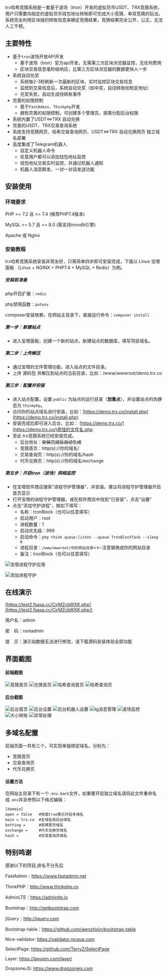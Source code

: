 trx哈希竞猜系统是一套基于波场（tron）开发的虚拟货币USDT、TRX竞猜系统，用户只需要向指定的虚拟货币钱包地址转账即可完成大小竞猜、单双竞猜的玩法。系统完全利用区块链的转账信息来确定竞猜结果，竞猜结果完全公开、公正，无法人工干预。

## 主要特性

* 基于`tron`波场开放API开发
  * 基于波场（tron）官方api开发，无需第三方区块浏览器监控，无任何费用
  * 区块交易信息毫秒级响应，比第三方区块浏览器的数据更快人一步
* 系统自动兑奖
  * 系统每2-3秒刷新一次最新的区块，实时监控区块交易信息
  * 监控到交易信息后，系统自动兑奖（如中奖，自动转账给制定地址）
  * 兑奖失败，自动生成待转账事件
* 完善的权限控制
  * 基于`FastAdmin`、`Thinkphp`开发
  * 拥有完善的权限控制，可创建多个管理员，按需分配后台权限
* 系统内置了USDT<=>TRX 自动兑换
* 完善的USDT、TRX交易查询系统
* 系统支持竞猜网页、哈希交易查询网页、USDT<=>TRX 自动兑换网页 独立域名部署
* 高度集成了Telegram机器人
  * 自定义机器人命令
  * 任意用户都可以添加钱包地址监控
  * 钱包地址交易实时监控，并通过机器人通知
  * 机器人消息群发、一对一对话发送功能

## 安装使用

### 环境要求

PHP >= 7.2 且 <= 7.4 (推荐PHP7.4版本)

MySQL >= 5.7 且 <= 8.0 (需支持innodb引擎)

Apache 或 Nginx

### 安装教程

trx哈希竞猜系统安装非常友好，只需简单四步即可安装完成，下面以 Linux 宝塔面板 （Linux + NGINX + PHP7.4 + MySQL + Redis）为例。

##### 安装前准备

php开启扩展：`redis`

php禁用函数：`putenv`

composer安装依赖，在网站主目录下，直接运行命令：`composer install`

##### 第一步：新建站点

* 进入宝塔面板，创建一个新的站点，新建站点的数据库，填写项目域名。

##### 第二步：上传解压

- 通过宝塔的文件管理功能，进入站点的文件目录。
- 上传 源码包 并解压到站点的当前目录，比如：/www/wwwroot/demo.trx.co

##### 第三步：配置并安装

* 进入站点配置，设置 `public` 为站点的运行目录（**划重点**），并设置站点的伪静态为 `thinkphp`。
* 访问你的站点域名进行安装，比如：[https://demo.trx.co/install.php](https://demo.trx.co/install.php)
* 安装完成后即可进入后台，比如： [https://demo.trx.co/](https://demo.trx.co/)奇怪的文件名.php
* 至此 trx竞猜系统已经安装完成。
  * 后台地址：~~安装完成后自动生成~~
  * 竞猜首页：http(s)://你的域名/
  * 交易查询页：http(s)://你的域名/hash
  * 代币兑换页：http(s)://你的域名/exchange

##### 第五步：开启tron（波场）网络监控

* 在宝塔软件商店搜索“进程守护管理器”，并安装。建议将进程守护管理器开启首页显示
* 打开宝塔的进程守护管理器，或在软件商店中找到“已安装”，点击“设置”
* 点击“添加守护进程”，按如下填写：
  * 名称：tronBlock（也可以任意填写）
  * 启动用户：root
  * 进程数量：1
  * 启动优先级：999
  * 启动命令：`php think queue:listen --queue TronBlockTask --sleep 0`
  * 进程目录：`/www/wwwroot/你的网站目录`<<--注意替换成你的网站目录
  * 备注：tronBlock（也可以任意填写）

![宝塔进程守护应用](https://raw.githubusercontent.com/tensHugo/img-hugou/master/bt-jincheng-tools.jpg "宝塔进程守护应用")

![添加进程守护](https://raw.githubusercontent.com/tensHugo/img-hugou/master/bt-jinchen-tronBlock.jpg "添加进程守护")

## 在线演示

[https://test2.fsasa.cc/CjrMZcbWXK.php](https://test2.fsasa.cc/CjrMZcbWXK.php/)

用户名：admin

密　码：rootadmin

提　示：演示站数据无法进行修改，请下载源码安装体验全部功能

## 界面截图

#### 前端截图

![竞猜首页](https://raw.githubusercontent.com/tensHugo/img-hugou/master/jingcai-home.jpg "竞猜首页")
![兑换首页](https://raw.githubusercontent.com/tensHugo/img-hugou/master/duihuan-home.jpg "兑换首页")
![哈希查询首页](https://raw.githubusercontent.com/tensHugo/img-hugou/master/hash-hmoe.jpg"哈希查询首页")
![哈希查询页](https://raw.githubusercontent.com/tensHugo/img-hugou/master/hash-chaxun.jpg "哈希查询页")

#### 后台截图

![后台首页](https://raw.githubusercontent.com/tensHugo/img-hugou/master/admin-home.jpg "后台首页")
![后台设置](https://raw.githubusercontent.com/tensHugo/img-hugou/master/admin-config.jpg "后台设置")
![后台机器人设置](https://raw.githubusercontent.com/tensHugo/img-hugou/master/admin-tg-config.jpg "后台机器人设置")
![tg消息管理](https://raw.githubusercontent.com/tensHugo/img-hugou/master/admin-tg-message.jpg "tg消息管理")
![波场监控](https://raw.githubusercontent.com/tensHugo/img-hugou/master/admin-tron-jiankong.jpg "波场监控")
![大小转账](https://raw.githubusercontent.com/tensHugo/img-hugou/master/admin-daxiao-dh.jpg "大小转账")
![异常处理](https://raw.githubusercontent.com/tensHugo/img-hugou/master/admin-zhuanzhang.jpg "异常处理")

## 多域名配置

前端页面一共有三个，可实现单独绑定域名。分别为：

* 竞猜首页
* 交易查询页
* 代币兑换页

#### 设置方法

在网站主目录下有一个`.env.back`文件，如果要开启独立域名请将此文件重命名成`.env`并且参照以下格式编辑：

```
[domain]
open = false   #改成true表示开启多域名
main = trx.co  #主域名和后台域名
betting =      #竞猜首页域名
exchange =     #代币兑换页域名
hash =         #交易查询页域名
```

## 特别鸣谢

感谢以下的项目,排名不分先后

FastAdmin：https://www.fastadmin.net

ThinkPHP：http://www.thinkphp.cn

AdminLTE：https://adminlte.io

Bootstrap：http://getbootstrap.com

jQuery：http://jquery.com

Bootstrap-table：https://github.com/wenzhixin/bootstrap-table

Nice-validator: https://validator.niceue.com

SelectPage: https://github.com/TerryZ/SelectPage

Layer: https://layuion.com/layer/

DropzoneJS: https://www.dropzonejs.com

